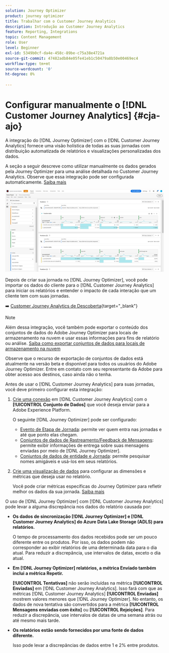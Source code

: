 ```yaml
---
solution: Journey Optimizer
product: journey optimizer
title: Trabalhar com o Customer Journey Analytics
description: Introdução ao Customer Journey Analytics
feature: Reporting, Integrations
topic: Content Management
role: User
level: Beginner
exl-id: 5349b0cf-da4e-458c-89be-c75a38e4721a
source-git-commit: 47482adb84e05fe41eb1c50479a8b50e00469ec4
workflow-type: tm+mt
source-wordcount: '0'
ht-degree: 0%

---
```


# Configurar manualmente o [!DNL Customer Journey Analytics] {#cja-ajo}

A integração do [!DNL Journey Optimizer] com o [!DNL Customer Journey Analytics] fornece uma visão holística de todas as suas jornadas com distribuição automatizada de relatórios e visualizações personalizadas dos dados.

A seção a seguir descreve como utilizar manualmente os dados gerados pela Journey Optimizer para uma análise detalhada no Customer Journey Analytics. Observe que essa integração pode ser configurada automaticamente. [Saiba mais](report-gs-cja.md)

![](assets/cja.png)

Depois de criar sua jornada no [!DNL Journey Optimizer], você pode importar os dados do cliente para o [!DNL Customer Journey Analytics] para iniciar os relatórios e entender o impacto de cada interação que um cliente tem com suas jornadas.

➡️ [Customer Journey Analytics de Descoberta](https://experienceleague.adobe.com/en/docs/analytics-platform/using/integrations/ajo#manually-configure-a-data-view-to-be-used-with-journey-optimizer){target="_blank"}

>[!NOTE]
>
>Além dessa integração, você também pode exportar o conteúdo dos conjuntos de dados do Adobe Journey Optimizer para locais de armazenamento na nuvem e usar essas informações para fins de relatório ou análise. [Saiba como exportar conjuntos de dados para locais de armazenamento na nuvem](../data/export-datasets.md)
>
>Observe que o recurso de exportação de conjuntos de dados está atualmente na versão beta e disponível para todos os usuários do Adobe Journey Optimizer. Entre em contato com seu representante da Adobe para obter acesso aos destinos, caso ainda não o tenha.

Antes de usar o [!DNL Customer Journey Analytics] para suas jornadas, você deve primeiro configurar esta integração:

1. [Crie uma conexão](https://experienceleague.adobe.com/docs/analytics-platform/using/cja-connections/create-connection.html) em [!DNL Customer Journey Analytics] com o **[!UICONTROL Conjunto de Dados]** que você deseja enviar para a Adobe Experience Platform.

   O seguinte [!DNL Journey Optimizer] pode ser configurado:
   * [Evento de Etapa de Jornada](../data/datasets-query-examples.md#journey-step-event): permite ver quem entra nas jornadas e até que ponto elas chegam.
   * [Conjuntos de dados de Rastreamento/Feedback de Mensagens](../data/datasets-query-examples.md#message-feedback-event-dataset): permite exibir informações de entrega sobre suas mensagens enviadas por meio de [!DNL Journey Optimizer].
   * [Conjuntos de dados de entidade e Jornada](../data/datasets-query-examples.md#entity-dataset): permite pesquisar nomes amigáveis e usá-los em seus relatórios.

1. [Crie uma visualização de dados](https://experienceleague.adobe.com/docs/analytics-platform/using/cja-dataviews/create-dataview.html?lang=pt-BR) para configurar as dimensões e métricas que deseja usar no relatório.

   Você pode criar métricas específicas do Journey Optimizer para refletir melhor os dados da sua jornada. [Saiba mais](https://experienceleague.adobe.com/docs/analytics-platform/using/integrations/ajo.html#configure-the-data-view-to-accommodate-journey-optimizer-dimensions-and-metrics)

O uso de [!DNL Journey Optimizer] com [!DNL Customer Journey Analytics] pode levar a alguma discrepância nos dados do relatório causada por:

* **Os dados de sincronização [!DNL Journey Optimizer] e [!DNL Customer Journey Analytics] do Azure Data Lake Storage (ADLS) para relatórios.**

  O tempo de processamento dos dados recebidos pode ser um pouco diferente entre os produtos. Por isso, os dados podem não corresponder ao exibir relatórios de uma determinada data para o dia atual. Para reduzir a discrepância, use intervalos de datas, exceto o dia atual.

* **Em [!DNL Journey Optimizer] relatórios, a métrica Enviado também inclui a métrica Repetir.**

  **[!UICONTROL Tentativas]** não serão incluídas na métrica **[!UICONTROL Enviadas]** em [!DNL Customer Journey Analytics]. Isso fará com que as métricas [!DNL Customer Journey Analytics] **[!UICONTROL Enviadas]** mostrem valores menores que [!DNL Journey Optimizer]. No entanto, os dados de nova tentativa são convertidos para a métrica **[!UICONTROL Mensagens enviadas com êxito]** ou **[!UICONTROL Rejeições]**.
Para reduzir a discrepância, use intervalos de datas de uma semana atrás ou até mesmo mais tarde.

* **Os relatórios estão sendo fornecidos por uma fonte de dados diferente.**

  Isso pode levar a discrepâncias de dados entre 1 e 2% entre produtos.
